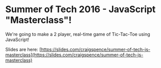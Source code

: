 # Summer of Tech 2016 - JavaScript "Masterclass"!

We're going to make a 2 player, real-time game of Tic-Tac-Toe using JavaScript!

Slides are here: [https://slides.com/craigspence/summer-of-tech-js-masterclass](https://slides.com/craigspence/summer-of-tech-js-masterclass)
